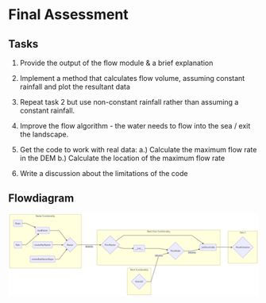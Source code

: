 # Final Assessment

## Tasks

1. Provide the output of the flow module & a brief explanation

2. Implement a method that calculates flow volume, assuming constant rainfall and plot the resultant data

3. Repeat task 2 but use non-constant rainfall rather than assuming a constant rainfall.

4. Improve the flow algorithm - the water needs to flow into the sea / exit the landscape.

5. Get the code to work with real data: 
    a.) Calculate the maximum flow rate in the DEM 
    b.) Calculate the location of the maximum flow rate

6. Write a discussion about the limitations of the code

## Flowdiagram

![FlowChart](./img/Mermaid_Flowchart.png)
